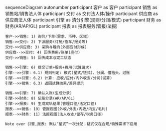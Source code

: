 sequenceDiagram
    autonumber
    participant 客户 as 客户
    participant 销售 as 销售站/销售法人体
    participant 交付 as 交付法人体/操作
    participant 供应商 as 供应商法人体
    participant 引擎 as 清分引擎(规则/分润/模式)
    participant 财务 as 财务(AR/AP/GL)
    participant 报表 as 报表服务(管报/法报)

    客户->>销售: 1) 询价/下单(需求、币种、区域)
    销售->>交付: 2) 下派服务(订舱/拖车/报关等)
    交付->>供应商: 3) 采购与履约(外部应付形成)
    供应商-->>交付: 4) 回传费用/账单(应付)
    交付->>销售: 5) 回传成本与完工状态

    销售->>引擎: 6) 提交订单+服务+费用(试算请求)
    引擎-->>引擎: 6.1) 规则判定: 模式(星式/链式)、分润、借抬头、过账
    引擎-->>引擎: 6.2) 计算: 应收/应付/内外收支/分润(试算)
    引擎-->>销售: 6.3) 返回试算结果/差异提示

    销售->>引擎: 7) 确认入账(生成分录)
    引擎->>财务: 8) 记账分录(AR/AP/GL)
    引擎->>报表: 9) 生成双轨结果(管理口径/法定口径)
    报表-->>销售: 10) 管报视图(外收/外支/内收/内支/毛利)
    报表-->>财务: 11) 法报视图(法人收支/留存/税务口径)

    Note over 引擎,报表: 默认“星式”一次分配；链式仅在合规/特殊需求下启用